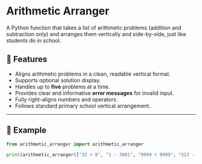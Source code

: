 # Arithmetic Arranger

A Python function that takes a list of arithmetic problems (addition and subtraction only) and arranges them vertically and side-by-side, just like students do in school.

## 📌 Features

- Aligns arithmetic problems in a clean, readable vertical format.
- Supports optional solution display.
- Handles up to **five** problems at a time.
- Provides clear and informative **error messages** for invalid input.
- Fully right-aligns numbers and operators.
- Follows standard primary school vertical arrangement.

---

## 🧠 Example

```python
from arithmetic_arranger import arithmetic_arranger

print(arithmetic_arranger(["32 + 8", "1 - 3801", "9999 + 9999", "523 - 49"], True))
